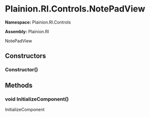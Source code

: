 
# Plainion.RI.Controls.NotePadView

**Namespace:** Plainion.RI.Controls

**Assembly:** Plainion.RI

NotePadView


## Constructors

### Constructor()


## Methods

### void InitializeComponent()

InitializeComponent

